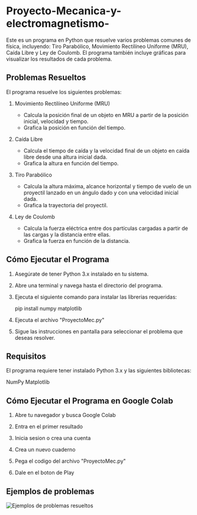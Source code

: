 # Proyecto-Mecanica-y-electromagnetismo-

Este es un programa en Python que resuelve varios problemas comunes de física, incluyendo: Tiro Parabólico, Movimiento Rectilíneo Uniforme (MRU), Caída Libre y Ley de Coulomb. El programa también incluye gráficas para visualizar los resultados de cada problema.

## Problemas Resueltos

El programa resuelve los siguientes problemas:

1. Movimiento Rectilíneo Uniforme (MRU)
   - Calcula la posición final de un objeto en MRU a partir de la posición inicial, velocidad y tiempo.
   - Grafica la posición en función del tiempo.

2. Caída Libre
   - Calcula el tiempo de caída y la velocidad final de un objeto en caída libre desde una altura inicial dada.
   - Grafica la altura en función del tiempo.

3. Tiro Parabólico
   - Calcula la altura máxima, alcance horizontal y tiempo de vuelo de un proyectil lanzado en un ángulo dado y con una velocidad inicial dada.
   - Grafica la trayectoria del proyectil.

4. Ley de Coulomb
   - Calcula la fuerza eléctrica entre dos partículas cargadas a partir de las cargas y la distancia entre ellas.
   - Grafica la fuerza en función de la distancia.

## Cómo Ejecutar el Programa

1. Asegúrate de tener Python 3.x instalado en tu sistema.

2. Abre una terminal y navega hasta el directorio del programa.

3. Ejecuta el siguiente comando para instalar las librerias requeridas:

   pip install numpy matplotlib

5. Ejecuta el archivo "ProyectoMec.py"

6. Sigue las instrucciones en pantalla para seleccionar el problema que deseas resolver.

## Requisitos
El programa requiere tener instalado Python 3.x y las siguientes bibliotecas:

NumPy
Matplotlib

## Cómo Ejecutar el Programa en Google Colab

1. Abre tu navegador y busca Google Colab

2. Entra en el primer resultado

3. Inicia sesion o crea una cuenta

5. Crea un nuevo cuaderno

6. Pega el codigo del archivo "ProyectoMec.py"

7. Dale en el boton de Play

## Ejemplos de problemas

![Ejemplos de problemas resueltos](Ejemplos.jpg)
